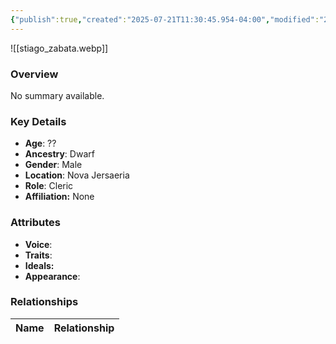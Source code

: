 ```yaml
---
{"publish":true,"created":"2025-07-21T11:30:45.954-04:00","modified":"2025-07-21T11:39:14.733-04:00","published":"2025-07-21T11:39:14.733-04:00","cssclasses":"","Age":"??","Ancestry":"Dwarf","Gender":"Male","Location":["Nova Jersaeria"],"Role":["Cleric"],"Affiliation":["None"]}
---
```



![[stiago_zabata.webp]]

### Overview
No summary available.

### Key Details
- **Age**: ??
- **Ancestry**: Dwarf
- **Gender**: Male
- **Location**: Nova Jersaeria
- **Role**: Cleric
- **Affiliation:** None

### Attributes
- **Voice**: 
- **Traits**: 
- **Ideals:** 
- **Appearance**:

### Relationships

| Name  | Relationship |
| ----- | ------------ |
